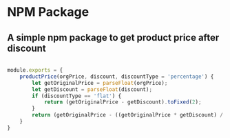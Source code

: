 # NPM Package
## A simple npm package to get product price after discount

```javascript

module.exports = {
    productPrice(orgPrice, discount, discountType = 'percentage') {
        let getOriginalPrice = parseFloat(orgPrice);
        let getDiscount = parseFloat(discount);
        if (discountType == 'flat') {
            return (getOriginalPrice - getDiscount).toFixed(2);
        }
        return (getOriginalPrice - ((getOriginalPrice * getDiscount) / 100)).toFixed(2);
    }
}

```